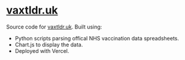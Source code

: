 # [vaxtldr.uk](https://vaxtldr.uk)

Source code for [vaxtldr.uk](https://vaxtldr.uk). Built using:
- Python scripts parsing offical NHS vaccination data spreadsheets.
- Chart.js to display the data.
- Deployed with Vercel.

